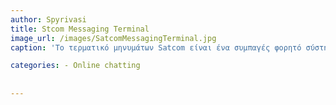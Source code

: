```yaml
--- 
author: Spyrivasi
title: Stcom Messaging Terminal
image_url: /images/SatcomMessagingTerminal.jpg
caption: 'Το τερματικό μηνυμάτων Satcom είναι ένα συμπαγές φορητό σύστημα επικοινωνίας ικανό να παρέχει ασφαλείς αναφορές θέσης, πλοήγηση, σύντομα μηνύματα και επικοινωνίες πίεσης χρησιμοποιώντας τον αναμεταδότη κινητής δορυφορικής υπηρεσίας (MSS) ινδικού δορυφόρου (GSAT-6). Το σύστημα που λειτουργεί με μπαταρία μπορεί να αναπτυχθεί σε λιγότερο από ένα λεπτό, καθιστώντας το εξαιρετικά κατάλληλο για αμυντικές δυνάμεις'. ΧΑΡΑΚΤΗΡΙΣΤΙΚΑ.

categories: - Online chatting
  
 
---
```

